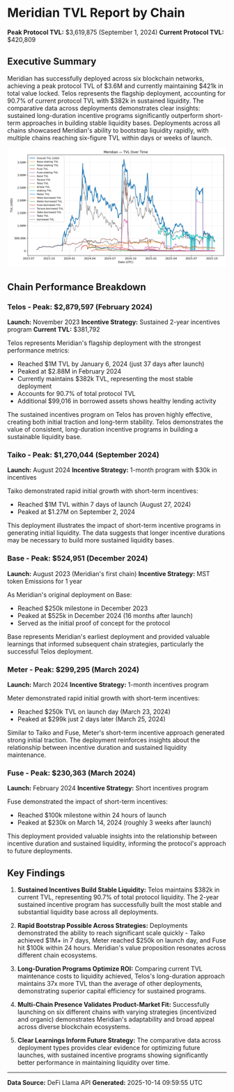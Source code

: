 # Meridian TVL Report by Chain
**Peak Protocol TVL:** $3,619,875 (September 1, 2024)
**Current Protocol TVL:** $420,809

## Executive Summary

Meridian has successfully deployed across six blockchain networks, achieving a peak protocol TVL of $3.6M and currently maintaining $421k in total value locked. Telos represents the flagship deployment, accounting for 90.7% of current protocol TVL with $382k in sustained liquidity. The comparative data across deployments demonstrates clear insights: sustained long-duration incentive programs significantly outperform short-term approaches in building stable liquidity bases. Deployments across all chains showcased Meridian's ability to bootstrap liquidity rapidly, with multiple chains reaching six-figure TVL within days or weeks of launch.

![Meridian TVL Over Time](tvl_chart.png)

## Chain Performance Breakdown

### Telos - Peak: $2,879,597 (February 2024)
**Launch:** November 2023
**Incentive Strategy:** Sustained 2-year incentives program
**Current TVL:** $381,792

Telos represents Meridian's flagship deployment with the strongest performance metrics:
- Reached $1M TVL by January 6, 2024 (just 37 days after launch)
- Peaked at $2.88M in February 2024
- Currently maintains $382k TVL, representing the most stable deployment
- Accounts for 90.7% of total protocol TVL
- Additional $99,016 in borrowed assets shows healthy lending activity

The sustained incentives program on Telos has proven highly effective, creating both initial traction and long-term stability. Telos demonstrates the value of consistent, long-duration incentive programs in building a sustainable liquidity base.

### Taiko - Peak: $1,270,044 (September 2024)
**Launch:** August 2024
**Incentive Strategy:** 1-month program with $30k in incentives

Taiko demonstrated rapid initial growth with short-term incentives:
- Reached $1M TVL within 7 days of launch (August 27, 2024)
- Peaked at $1.27M on September 2, 2024

This deployment illustrates the impact of short-term incentive programs in generating initial liquidity. The data suggests that longer incentive durations may be necessary to build more sustained liquidity bases.

### Base - Peak: $524,951 (December 2024)
**Launch:** August 2023 (Meridian's first chain)
**Incentive Strategy:** MST token Emissions for 1 year

As Meridian's original deployment on Base:
- Reached $250k milestone in December 2023
- Peaked at $525k in December 2024 (16 months after launch)
- Served as the initial proof of concept for the protocol

Base represents Meridian's earliest deployment and provided valuable learnings that informed subsequent chain strategies, particularly the successful Telos deployment.

### Meter - Peak: $299,295 (March 2024)
**Launch:** March 2024
**Incentive Strategy:** 1-month incentives program

Meter demonstrated rapid initial growth with short-term incentives:
- Reached $250k TVL on launch day (March 23, 2024)
- Peaked at $299k just 2 days later (March 25, 2024)

Similar to Taiko and Fuse, Meter's short-term incentive approach generated strong initial traction. The deployment reinforces insights about the relationship between incentive duration and sustained liquidity maintenance.

### Fuse - Peak: $230,363 (March 2024)
**Launch:** February 2024
**Incentive Strategy:** Short incentives program

Fuse demonstrated the impact of short-term incentives:
- Reached $100k milestone within 24 hours of launch
- Peaked at $230k on March 14, 2024 (roughly 3 weeks after launch)

This deployment provided valuable insights into the relationship between incentive duration and sustained liquidity, informing the protocol's approach to future deployments.

## Key Findings

1. **Sustained Incentives Build Stable Liquidity:** Telos maintains $382k in current TVL, representing 90.7% of total protocol liquidity. The 2-year sustained incentive program has successfully built the most stable and substantial liquidity base across all deployments.

2. **Rapid Bootstrap Possible Across Strategies:** Deployments demonstrated the ability to reach significant scale quickly - Taiko achieved $1M+ in 7 days, Meter reached $250k on launch day, and Fuse hit $100k within 24 hours. Meridian's value proposition resonates across different chain ecosystems.

3. **Long-Duration Programs Optimize ROI:** Comparing current TVL maintenance costs to liquidity achieved, Telos's long-duration approach maintains 37x more TVL than the average of other deployments, demonstrating superior capital efficiency for sustained programs.

4. **Multi-Chain Presence Validates Product-Market Fit:** Successfully launching on six different chains with varying strategies (incentivized and organic) demonstrates Meridian's adaptability and broad appeal across diverse blockchain ecosystems.

5. **Clear Learnings Inform Future Strategy:** The comparative data across deployment types provides clear evidence for optimizing future launches, with sustained incentive programs showing significantly better performance in maintaining liquidity over time.

---

**Data Source:** DeFi Llama API
**Generated:** 2025-10-14 09:59:55 UTC
